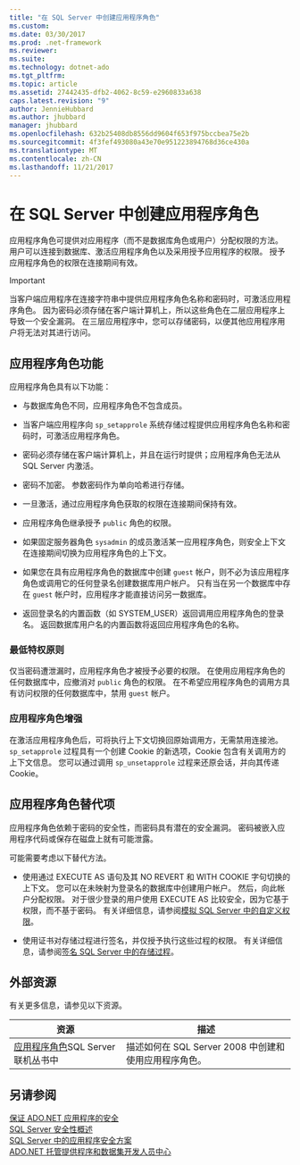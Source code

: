 ```yaml
---
title: "在 SQL Server 中创建应用程序角色"
ms.custom: 
ms.date: 03/30/2017
ms.prod: .net-framework
ms.reviewer: 
ms.suite: 
ms.technology: dotnet-ado
ms.tgt_pltfrm: 
ms.topic: article
ms.assetid: 27442435-dfb2-4062-8c59-e2960833a638
caps.latest.revision: "9"
author: JennieHubbard
ms.author: jhubbard
manager: jhubbard
ms.openlocfilehash: 632b25408db8556dd9604f653f975bccbea75e2b
ms.sourcegitcommit: 4f3fef493080a43e70e951223894768d36ce430a
ms.translationtype: MT
ms.contentlocale: zh-CN
ms.lasthandoff: 11/21/2017
---
```

# <a name="creating-application-roles-in-sql-server"></a>在 SQL Server 中创建应用程序角色
应用程序角色可提供对应用程序（而不是数据库角色或用户）分配权限的方法。 用户可以连接到数据库、激活应用程序角色以及采用授予应用程序的权限。 授予应用程序角色的权限在连接期间有效。  
  
> [!IMPORTANT]
>  当客户端应用程序在连接字符串中提供应用程序角色名称和密码时，可激活应用程序角色。 因为密码必须存储在客户端计算机上，所以这些角色在二层应用程序上导致一个安全漏洞。 在三层应用程序中，您可以存储密码，以便其他应用程序用户将无法对其进行访问。  
  
## <a name="application-role-features"></a>应用程序角色功能  
 应用程序角色具有以下功能：  
  
-   与数据库角色不同，应用程序角色不包含成员。  
  
-   当客户端应用程序向 `sp_setapprole` 系统存储过程提供应用程序角色名称和密码时，可激活应用程序角色。  
  
-   密码必须存储在客户端计算机上，并且在运行时提供；应用程序角色无法从 SQL Server 内激活。  
  
-   密码不加密。 参数密码作为单向哈希进行存储。  
  
-   一旦激活，通过应用程序角色获取的权限在连接期间保持有效。  
  
-   应用程序角色继承授予 `public` 角色的权限。  
  
-   如果固定服务器角色 `sysadmin` 的成员激活某一应用程序角色，则安全上下文在连接期间切换为应用程序角色的上下文。  
  
-   如果您在具有应用程序角色的数据库中创建 `guest` 帐户，则不必为该应用程序角色或调用它的任何登录名创建数据库用户帐户。 只有当在另一个数据库中存在 `guest` 帐户时，应用程序才能直接访问另一数据库。  
  
-   返回登录名的内置函数（如 SYSTEM_USER）返回调用应用程序角色的登录名。 返回数据库用户名的内置函数将返回应用程序角色的名称。  
  
### <a name="the-principle-of-least-privilege"></a>最低特权原则  
 仅当密码遭泄漏时，应用程序角色才被授予必要的权限。 在使用应用程序角色的任何数据库中，应撤消对 `public` 角色的权限。 在不希望应用程序角色的调用方具有访问权限的任何数据库中，禁用 `guest` 帐户。  
  
### <a name="application-role-enhancements"></a>应用程序角色增强  
 在激活应用程序角色后，可将执行上下文切换回原始调用方，无需禁用连接池。 `sp_setapprole` 过程具有一个创建 Cookie 的新选项，Cookie 包含有关调用方的上下文信息。 您可以通过调用 `sp_unsetapprole` 过程来还原会话，并向其传递 Cookie。  
  
## <a name="application-role-alternatives"></a>应用程序角色替代项  
 应用程序角色依赖于密码的安全性，而密码具有潜在的安全漏洞。 密码被嵌入应用程序代码或保存在磁盘上就有可能泄露。  
  
 可能需要考虑以下替代方法。  
  
-   使用通过 EXECUTE AS 语句及其 NO REVERT 和 WITH COOKIE 字句切换的上下文。 您可以在未映射为登录名的数据库中创建用户帐户。 然后，向此帐户分配权限。 对于很少登录的用户使用 EXECUTE AS 比较安全，因为它基于权限，而不基于密码。 有关详细信息，请参阅[模拟 SQL Server 中的自定义权限](../../../../../docs/framework/data/adonet/sql/customizing-permissions-with-impersonation-in-sql-server.md)。  
  
-   使用证书对存储过程进行签名，并仅授予执行这些过程的权限。 有关详细信息，请参阅[签名 SQL Server 中的存储过程](../../../../../docs/framework/data/adonet/sql/signing-stored-procedures-in-sql-server.md)。  
  
## <a name="external-resources"></a>外部资源  
 有关更多信息，请参见以下资源。  
  
|资源|描述|  
|--------------|-----------------|  
|[应用程序角色](http://msdn.microsoft.com/library/ms190998.aspx)SQL Server 联机丛书中|描述如何在 SQL Server 2008 中创建和使用应用程序角色。|  
  
## <a name="see-also"></a>另请参阅  
 [保证 ADO.NET 应用程序的安全](../../../../../docs/framework/data/adonet/securing-ado-net-applications.md)  
 [SQL Server 安全性概述](../../../../../docs/framework/data/adonet/sql/overview-of-sql-server-security.md)  
 [SQL Server 中的应用程序安全方案](../../../../../docs/framework/data/adonet/sql/application-security-scenarios-in-sql-server.md)  
 [ADO.NET 托管提供程序和数据集开发人员中心](http://go.microsoft.com/fwlink/?LinkId=217917)
